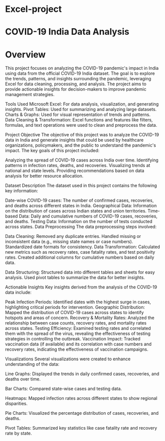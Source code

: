 # Excel-project
# COVID-19 India Data Analysis
# Overview

This project focuses on analyzing the COVID-19 pandemic's impact in India using data from the official COVID-19 India dataset. The goal is to explore the trends, patterns, and insights surrounding the pandemic, leveraging Excel for data cleaning, processing, and analysis. The project aims to provide actionable insights for decision-makers to improve pandemic management strategies.

Tools Used
Microsoft Excel: For data analysis, visualization, and generating insights. Pivot Tables: Used for summarizing and analyzing large datasets. Charts & Graphs: Used for visual representation of trends and patterns. Data Cleaning & Transformation: Excel functions and features like filters, formulas, and text operations were used to clean and preprocess the data.

Project Objective
The objective of this project was to analyze the COVID-19 data in India and generate insights that could be used by healthcare organizations, policymakers, and the public to understand the pandemic's impact. The key goals of this project included:

Analyzing the spread of COVID-19 cases across India over time. Identifying patterns in infection rates, deaths, and recoveries. Visualizing trends at national and state levels. Providing recommendations based on data analysis for better resource allocation.

Dataset Description
The dataset used in this project contains the following key information:

Date-wise COVID-19 cases: The number of confirmed cases, recoveries, and deaths across different states in India. Geographical Data: Information on the distribution of cases across Indian states and union territories. Time-based Data: Daily and cumulative numbers of COVID-19 cases, recoveries, and deaths. Testing Data: Information on the number of tests conducted across states. Data Preprocessing The data preprocessing steps involved:

Data Cleaning:
Removed any duplicate entries. Handled missing or inconsistent data (e.g., missing state names or case numbers). Standardized date formats for consistency. Data Transformation: Calculated new metrics such as recovery rates, case fatality rates, and test positivity rates. Created additional columns for cumulative numbers based on daily data.

Data Structuring:
Structured data into different tables and sheets for easy analysis. Used pivot tables to summarize the data for better insights.

Actionable Insights
Key insights derived from the analysis of the COVID-19 data include:

Peak Infection Periods: Identified dates with the highest surge in cases, highlighting critical periods for intervention. Geographic Distribution: Mapped the distribution of COVID-19 cases across states to identify hotspots and areas of concern. Recovery & Mortality Rates: Analyzed the relationship between case counts, recovery rates, and mortality rates across states. Testing Efficiency: Examined testing rates and correlated them with the spread of the virus, revealing the effectiveness of testing strategies in controlling the outbreak. Vaccination Impact: Tracked vaccination data (if available) and its correlation with case numbers and recovery rates, indicating the effectiveness of vaccination campaigns.

Visualizations
Several visualizations were created to enhance understanding of the data:

Line Graphs: Displayed the trends in daily confirmed cases, recoveries, and deaths over time.

Bar Charts: Compared state-wise cases and testing data.

Heatmaps: Mapped infection rates across different states to show regional disparities.

Pie Charts: Visualized the percentage distribution of cases, recoveries, and deaths.

Pivot Tables: Summarized key statistics like case fatality rate and recovery rate by state.
